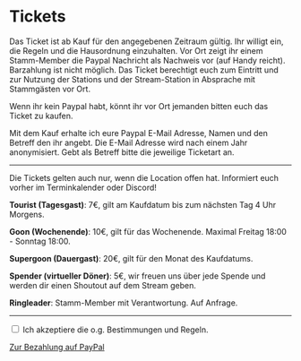 # Tickets

Das Ticket ist ab Kauf für den angegebenen Zeitraum gültig. Ihr willigt ein, die Regeln und die Hausordnung einzuhalten.
Vor Ort zeigt ihr einem Stamm-Member die Paypal Nachricht als Nachweis vor (auf Handy reicht). Barzahlung ist nicht möglich. Das Ticket berechtigt euch zum Eintritt und zur Nutzung der Stations und der Stream-Station in Absprache mit Stammgästen vor Ort.

Wenn ihr kein Paypal habt, könnt ihr vor Ort jemanden bitten euch das Ticket zu kaufen.

Mit dem Kauf erhalte ich eure Paypal E-Mail Adresse, Namen und den Betreff den ihr angebt. Die E-Mail Adresse wird nach einem Jahr anonymisiert. Gebt als Betreff bitte die jeweilige Ticketart an.

<hr>

Die Tickets gelten auch nur, wenn die Location offen hat. Informiert euch vorher im Terminkalender oder Discord!
 
**Tourist (Tagesgast)**: 7€, gilt am Kaufdatum bis zum nächsten Tag 4 Uhr Morgens.

**Goon (Wochenende)**: 10€, gilt für das Wochenende.
Maximal Freitag 18:00 - Sonntag 18:00.

**Supergoon (Dauergast)**: 20€, gilt für den Monat des Kaufdatums.

**Spender (virtueller Döner)**: 5€, wir freuen uns über jede Spende und werden dir einen Shoutout auf dem Stream geben.

**Ringleader**: Stamm-Member mit Verantwortung. Auf Anfrage.

<hr>

<input type="checkbox" id="gelesen" onclick="gelesen()"> Ich akzeptiere die o.g. Bestimmungen und Regeln.

<p id="text" style="display:none">
 
[Zur Bezahlung auf PayPal](https://paypal.me/madgearfgc/)

</p>
